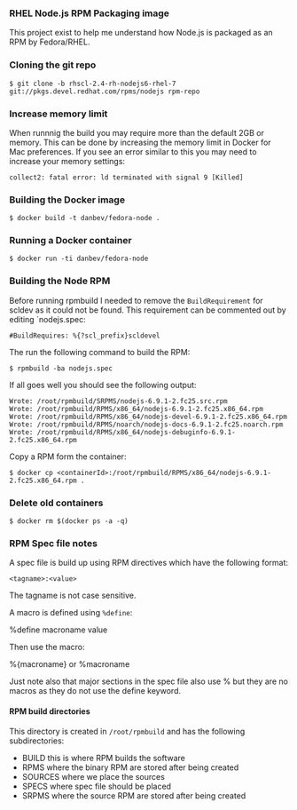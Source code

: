 ### RHEL Node.js RPM Packaging image
This project exist to help me understand how Node.js is packaged as an RPM by Fedora/RHEL.

### Cloning the git repo

    $ git clone -b rhscl-2.4-rh-nodejs6-rhel-7 git://pkgs.devel.redhat.com/rpms/nodejs rpm-repo

### Increase memory limit
When runnnig the build you may require more than the default 2GB or memory.
This can be done by increasing the memory limit in Docker for Mac preferences.
If you see an error similar to this you may need to increase your memory settings:

    collect2: fatal error: ld terminated with signal 9 [Killed]

### Building the Docker image

    $ docker build -t danbev/fedora-node .

### Running a Docker container

    $ docker run -ti danbev/fedora-node

### Building the Node RPM
Before running rpmbuild I needed to remove the `BuildRequirement` for scldev as it could not be found. This
requirement can be commented out by editing `nodejs.spec:

    #BuildRequires: %{?scl_prefix}scldevel

The run the following command to build the RPM:

    $ rpmbuild -ba nodejs.spec

If all goes well you should see the following output:

    Wrote: /root/rpmbuild/SRPMS/nodejs-6.9.1-2.fc25.src.rpm
    Wrote: /root/rpmbuild/RPMS/x86_64/nodejs-6.9.1-2.fc25.x86_64.rpm
    Wrote: /root/rpmbuild/RPMS/x86_64/nodejs-devel-6.9.1-2.fc25.x86_64.rpm
    Wrote: /root/rpmbuild/RPMS/noarch/nodejs-docs-6.9.1-2.fc25.noarch.rpm
    Wrote: /root/rpmbuild/RPMS/x86_64/nodejs-debuginfo-6.9.1-2.fc25.x86_64.rpm


Copy a RPM form the container:

    $ docker cp <containerId>:/root/rpmbuild/RPMS/x86_64/nodejs-6.9.1-2.fc25.x86_64.rpm .


### Delete old containers

    $ docker rm $(docker ps -a -q)


### RPM Spec file notes
A spec file is build up using RPM directives which have the following format:

    <tagname>:<value>

The tagname is not case sensitive.

A macro is defined using `%define`:

   %define macroname value

Then use the macro:

   %{macroname} or %macroname

Just note also that major sections in the spec file also use % but they are no
macros as they do not use the define keyword.

#### RPM build directories
This directory is created in `/root/rpmbuild` and has the following subdirectories:

* BUILD    this is where RPM builds the software
* RPMS     where the binary RPM are stored after being created
* SOURCES  where we place the sources
* SPECS    where spec file should be placed
* SRPMS    where the source RPM are stored after being created
